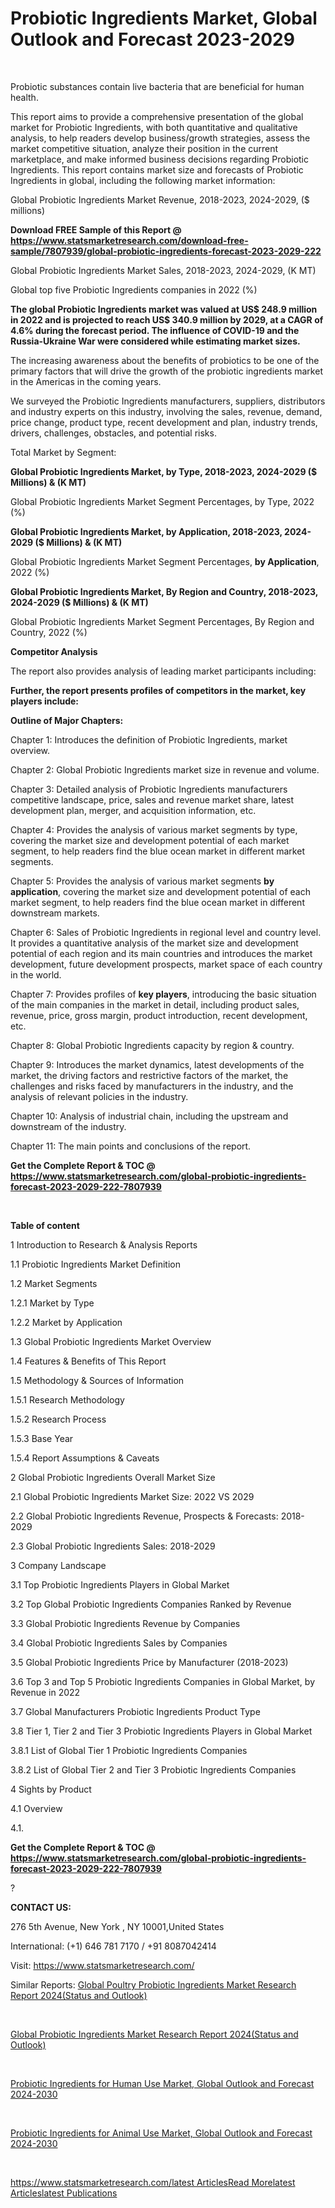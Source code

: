 <h1>Probiotic Ingredients Market, Global Outlook and Forecast 2023-2029</h1><br/><p>Probiotic substances contain live bacteria that are beneficial for human health.</p>
 
 
 
 <p>This report aims to provide a comprehensive presentation of the global market for Probiotic Ingredients, with both quantitative and qualitative analysis, to help readers develop business/growth strategies, assess the market competitive situation, analyze their position in the current marketplace, and make informed business decisions regarding Probiotic Ingredients. This report contains market size and forecasts of Probiotic Ingredients in global, including the following market information:</p>
 
 
 
 <p>Global Probiotic Ingredients Market Revenue, 2018-2023, 2024-2029, ($ millions)</p>
 
 
 
 <p><strong>Download FREE Sample of this Report @ <a href="https://www.statsmarketresearch.com/download-free-sample/7807939/global-probiotic-ingredients-forecast-2023-2029-222">https://www.statsmarketresearch.com/download-free-sample/7807939/global-probiotic-ingredients-forecast-2023-2029-222</a></strong></p>
 
 
 
 <p>Global Probiotic Ingredients Market Sales, 2018-2023, 2024-2029, (K MT)</p>
 
 
 
 <p>Global top five Probiotic Ingredients companies in 2022 (%)</p>
 
 
 
 <p><strong>The global Probiotic Ingredients market was valued at US$ 248.9 million in 2022 and is projected to reach US$ 340.9 million by 2029, at a <strong>CAGR</strong> of 4.6% during the forecast period. The influence of COVID-19 and the Russia-Ukraine War were considered while estimating market sizes.</strong></p>
 
 
 
 <p>The increasing awareness about the benefits of probiotics to be one of the primary factors that will drive the growth of the probiotic ingredients market in the Americas in the coming years.</p>
 
 
 
 <p>We surveyed the Probiotic Ingredients manufacturers, suppliers, distributors and industry experts on this industry, involving the sales, revenue, demand, price change, product type, recent development and plan, industry trends, drivers, challenges, obstacles, and potential risks.</p>
 
 
 
 <p>Total Market by Segment:</p>
 
 
 
 <p><strong>Global Probiotic Ingredients Market, by Type, 2018-2023, 2024-2029 ($ Millions) & (K MT)</strong></p>
 
 
 
 <p>Global Probiotic Ingredients Market Segment Percentages, by Type, 2022 (%)</p>
 
 
 
 <p><strong>Global Probiotic Ingredients Market, <strong>by Application</strong>, 2018-2023, 2024-2029 ($ Millions) & (K MT)</strong></p>
 
 
 
 <p>Global Probiotic Ingredients Market Segment Percentages, <strong>by Application</strong>, 2022 (%)</p>
 
 
 
 <p><strong>Global Probiotic Ingredients Market, By Region and Country, 2018-2023, 2024-2029 ($ Millions) & (K MT)</strong></p>
 
 
 
 <p>Global Probiotic Ingredients Market Segment Percentages, By Region and Country, 2022 (%)</p>
 
 
 
 <p><strong>Competitor Analysis</strong></p>
 
 
 
 <p>The report also provides analysis of leading market participants including:</p>
 
 
 
 <p><strong>Further, the report presents profiles of competitors in the market, <strong>key players</strong> include:</strong></p>
 
 
 
 <p><strong>Outline of Major Chapters:</strong></p>
 
 
 
 <p>Chapter 1: Introduces the definition of Probiotic Ingredients, market overview.</p>
 
 
 
 <p>Chapter 2: Global Probiotic Ingredients market size in revenue and volume.</p>
 
 
 
 <p>Chapter 3: Detailed analysis of Probiotic Ingredients manufacturers competitive landscape, price, sales and revenue market share, latest development plan, merger, and acquisition information, etc.</p>
 
 
 
 <p>Chapter 4: Provides the analysis of various market segments by type, covering the market size and development potential of each market segment, to help readers find the blue ocean market in different market segments.</p>
 
 
 
 <p>Chapter 5: Provides the analysis of various market segments <strong>by application</strong>, covering the market size and development potential of each market segment, to help readers find the blue ocean market in different downstream markets.</p>
 
 
 
 <p>Chapter 6: Sales of Probiotic Ingredients in regional level and country level. It provides a quantitative analysis of the market size and development potential of each region and its main countries and introduces the market development, future development prospects, market space of each country in the world.</p>
 
 
 
 <p>Chapter 7: Provides profiles of <strong>key players</strong>, introducing the basic situation of the main companies in the market in detail, including product sales, revenue, price, gross margin, product introduction, recent development, etc.</p>
 
 
 
 <p>Chapter 8: Global Probiotic Ingredients capacity by region & country.</p>
 
 
 
 <p>Chapter 9: Introduces the market dynamics, latest developments of the market, the driving factors and restrictive factors of the market, the challenges and risks faced by manufacturers in the industry, and the analysis of relevant policies in the industry.</p>
 
 
 
 <p>Chapter 10: Analysis of industrial chain, including the upstream and downstream of the industry.</p>
 
 
 
 <p>Chapter 11: The main points and conclusions of the report.</p>
 
 
 
 <div><b>Get the Complete Report & TOC @ <a href="https://www.statsmarketresearch.com/global-probiotic-ingredients-forecast-2023-2029-222-7807939">https://www.statsmarketresearch.com/global-probiotic-ingredients-forecast-2023-2029-222-7807939</a></b></div>
 
 
 
 <p><br />
 
 <b>Table of content</b></p>
 
 
 
 <p>1 Introduction to Research & Analysis Reports<br />
 
 1.1 Probiotic Ingredients Market Definition<br />
 
 1.2 Market Segments<br />
 
 1.2.1 Market by Type<br />
 
 1.2.2 Market by Application<br />
 
 1.3 Global Probiotic Ingredients Market Overview<br />
 
 1.4 Features & Benefits of This Report<br />
 
 1.5 Methodology & Sources of Information<br />
 
 1.5.1 Research Methodology<br />
 
 1.5.2 Research Process<br />
 
 1.5.3 Base Year<br />
 
 1.5.4 Report Assumptions & Caveats<br />
 
 2 Global Probiotic Ingredients Overall Market Size<br />
 
 2.1 Global Probiotic Ingredients Market Size: 2022 VS 2029<br />
 
 2.2 Global Probiotic Ingredients Revenue, Prospects & Forecasts: 2018-2029<br />
 
 2.3 Global Probiotic Ingredients Sales: 2018-2029<br />
 
 3 Company Landscape<br />
 
 3.1 Top Probiotic Ingredients Players in Global Market<br />
 
 3.2 Top Global Probiotic Ingredients Companies Ranked by Revenue<br />
 
 3.3 Global Probiotic Ingredients Revenue by Companies<br />
 
 3.4 Global Probiotic Ingredients Sales by Companies<br />
 
 3.5 Global Probiotic Ingredients Price by Manufacturer (2018-2023)<br />
 
 3.6 Top 3 and Top 5 Probiotic Ingredients Companies in Global Market, by Revenue in 2022<br />
 
 3.7 Global Manufacturers Probiotic Ingredients Product Type<br />
 
 3.8 Tier 1, Tier 2 and Tier 3 Probiotic Ingredients Players in Global Market<br />
 
 3.8.1 List of Global Tier 1 Probiotic Ingredients Companies<br />
 
 3.8.2 List of Global Tier 2 and Tier 3 Probiotic Ingredients Companies<br />
 
 4 Sights by Product<br />
 
 4.1 Overview<br />
 
 4.1.</p>
 
 
 
 <div><b>Get the Complete Report & TOC @ <a href="https://www.statsmarketresearch.com/global-probiotic-ingredients-forecast-2023-2029-222-7807939">https://www.statsmarketresearch.com/global-probiotic-ingredients-forecast-2023-2029-222-7807939</a></b></div>
 
 
 
 <p>? </p>
 
 
 
 <p><b>CONTACT US:</b><br />
 
 276 5th Avenue, New York , NY 10001,United States<br />
 
 International: (+1) 646 781 7170 / +91 8087042414<br />
 
 Visit: <a href="https://www.statsmarketresearch.com/">https://www.statsmarketresearch.com/</a><br />
 
 Similar Reports: <a href="https://www.statsmarketresearch.com/global-probiotic-ingredients-forecast-2023-2029-222-7807939">Global Poultry Probiotic Ingredients Market Research Report 2024(Status and Outlook)</a><br />
 
 <br />
 
 <a href="https://www.statsmarketresearch.com/global-probiotic-ingredients-forecast-2023-2029-222-7807939">Global Probiotic Ingredients Market Research Report 2024(Status and Outlook)</a><br />
 
 <br />
 
 <a href="https://www.statsmarketresearch.com/global-probiotic-ingredients-forecast-2023-2029-222-7807939">Probiotic Ingredients for Human Use Market, Global Outlook and Forecast 2024-2030</a><br />
 
 <br />
 
 <a href="https://www.statsmarketresearch.com/global-probiotic-ingredients-forecast-2023-2029-222-7807939">Probiotic Ingredients for Animal Use Market, Global Outlook and Forecast 2024-2030</a><br />
 
 <br />
 
 <a href="https://gyeongbokgung.com">https://www.statsmarketresearch.com/</a><a href="https://hallyeomaritime.com">latest Articles</a><a href="https://jingwansa.com">Read More</a><a href="https://nguoiviet.jp/">latest Articles</a><a href="https://www.intelmarketresearch.com/">latest Publications</a></p>